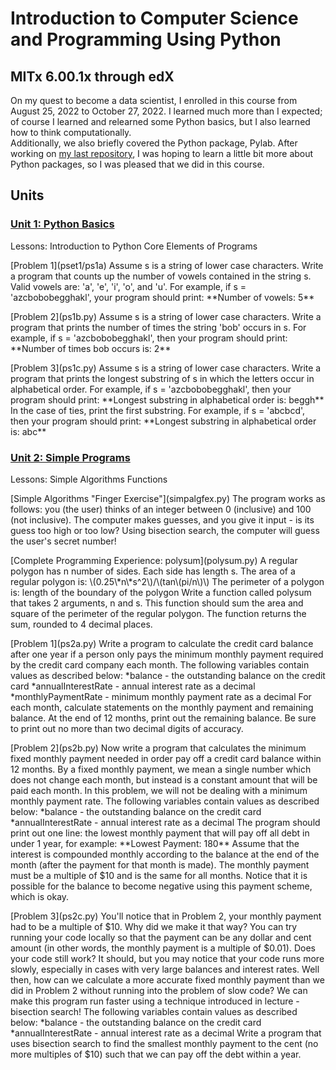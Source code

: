# Introduction to Computer Science and Programming Using Python
## MITx 6.00.1x through edX
On my quest to become a data scientist, I enrolled in this course from August 25, 2022 to October 27, 2022. I learned much more than I expected; of course I learned and relearned some Python basics, but I also learned how to think computationally.  
Additionally, we also briefly covered the Python package, Pylab. After working on [my last repository](https://github.com/Gracetexana/Rosalind), I was hoping to learn a little bit more about Python packages, so I was pleased that we did in this course.
## Units
### [Unit 1: Python Basics](pset1)

<p>Lessons:
Introduction to Python  
Core Elements of Programs
</p>

<p>[Problem 1](pset1/ps1a)
Assume s is a string of lower case characters.  
Write a program that counts up the number of vowels contained in the string s. Valid vowels are: 'a', 'e', 'i', 'o', and 'u'.  
For example, if s = 'azcbobobegghakl', your program should print:  
**Number of vowels: 5**
</p>

<p>[Problem 2](ps1b.py)
Assume s is a string of lower case characters.  
Write a program that prints the number of times the string 'bob' occurs in s.  
For example, if s = 'azcbobobegghakl', then your program should print:  
**Number of times bob occurs is: 2**
</p>

<p>[Problem 3](ps1c.py)
Assume s is a string of lower case characters.  
Write a program that prints the longest substring of s in which the letters occur in alphabetical order.  
For example, if s = 'azcbobobegghakl', then your program should print:  
**Longest substring in alphabetical order is: beggh**  
In the case of ties, print the first substring.  
For example, if s = 'abcbcd', then your program should print:  
**Longest substring in alphabetical order is: abc**
</p>

### [Unit 2: Simple Programs](pset2)

<p>Lessons:
Simple Algorithms  
Functions  
</p>

<p>[Simple Algorithms "Finger Exercise"](simpalgfex.py)
The program works as follows: you (the user) thinks of an integer between 0 (inclusive) and 100 (not inclusive). The computer makes guesses, and you give it input - is its guess too high or too low? Using bisection search, the computer will guess the user's secret number!
</p>

<p>[Complete Programming Experience: polysum](polysum.py)
A regular polygon has n number of sides. Each side has length s.  
The area of a regular polygon is: \(0.25\*n\*s^2\)/\(tan\(pi/n\)\)  
The perimeter of a polygon is: length of the boundary of the polygon  
Write a function called polysum that takes 2 arguments, n and s. This function should sum the area and square of the perimeter of the regular polygon. The function returns the sum, rounded to 4 decimal places.
</p>

<p>[Problem 1](ps2a.py)
Write a program to calculate the credit card balance after one year if a person only pays the minimum monthly payment required by the credit card company each month.  
The following variables contain values as described below:  
*balance - the outstanding balance on the credit card  
*annualInterestRate - annual interest rate as a decimal  
*monthlyPaymentRate - minimum monthly payment rate as a decimal
For each month, calculate statements on the monthly payment and remaining balance. At the end of 12 months, print out the remaining balance. Be sure to print out no more than two decimal digits of accuracy.
</p>

<p>[Problem 2](ps2b.py)
Now write a program that calculates the minimum fixed monthly payment needed in order pay off a credit card balance within 12 months. By a fixed monthly payment, we mean a single number which does not change each month, but instead is a constant amount that will be paid each month.  
In this problem, we will not be dealing with a minimum monthly payment rate.  
The following variables contain values as described below:  
*balance - the outstanding balance on the credit card  
*annualInterestRate - annual interest rate as a decimal  
The program should print out one line: the lowest monthly payment that will pay off all debt in under 1 year, for example:  
**Lowest Payment: 180**  
Assume that the interest is compounded monthly according to the balance at the end of the month (after the payment for that month is made). The monthly payment must be a multiple of $10 and is the same for all months. Notice that it is possible for the balance to become negative using this payment scheme, which is okay.
</p>

<p>[Problem 3](ps2c.py)
You'll notice that in Problem 2, your monthly payment had to be a multiple of $10. Why did we make it that way? You can try running your code locally so that the payment can be any dollar and cent amount (in other words, the monthly payment is a multiple of $0.01). Does your code still work? It should, but you may notice that your code runs more slowly, especially in cases with very large balances and interest rates.  
Well then, how can we calculate a more accurate fixed monthly payment than we did in Problem 2 without running into the problem of slow code? We can make this program run faster using a technique introduced in lecture - bisection search!  
The following variables contain values as described below:  
*balance - the outstanding balance on the credit card  
*annualInterestRate - annual interest rate as a decimal  
Write a program that uses bisection search to find the smallest monthly payment to the cent (no more multiples of $10) such that we can pay off the debt within a year.
</p>
